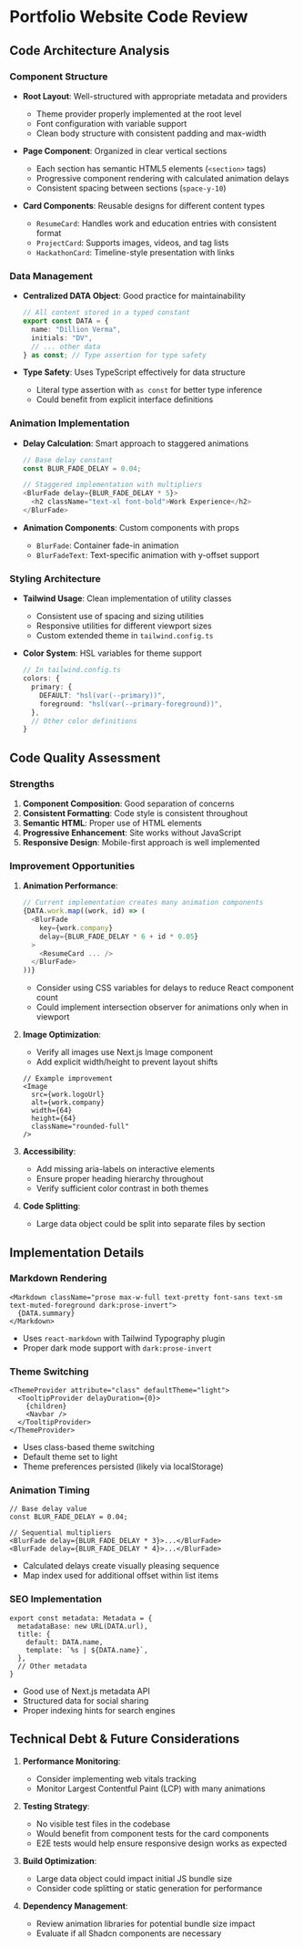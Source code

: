 # Portfolio Website Code Review

## Code Architecture Analysis

### Component Structure
- **Root Layout**: Well-structured with appropriate metadata and providers
  - Theme provider properly implemented at the root level
  - Font configuration with variable support
  - Clean body structure with consistent padding and max-width

- **Page Component**: Organized in clear vertical sections
  - Each section has semantic HTML5 elements (`<section>` tags)
  - Progressive component rendering with calculated animation delays
  - Consistent spacing between sections (`space-y-10`)

- **Card Components**: Reusable designs for different content types
  - `ResumeCard`: Handles work and education entries with consistent format
  - `ProjectCard`: Supports images, videos, and tag lists
  - `HackathonCard`: Timeline-style presentation with links

### Data Management
- **Centralized DATA Object**: Good practice for maintainability
  ```typescript
  // All content stored in a typed constant
  export const DATA = {
    name: "Dillion Verma",
    initials: "DV",
    // ... other data
  } as const; // Type assertion for type safety
  ```

- **Type Safety**: Uses TypeScript effectively for data structure
  - Literal type assertion with `as const` for better type inference
  - Could benefit from explicit interface definitions

### Animation Implementation
- **Delay Calculation**: Smart approach to staggered animations
  ```typescript
  // Base delay constant
  const BLUR_FADE_DELAY = 0.04;
  
  // Staggered implementation with multipliers
  <BlurFade delay={BLUR_FADE_DELAY * 5}>
    <h2 className="text-xl font-bold">Work Experience</h2>
  </BlurFade>
  ```

- **Animation Components**: Custom components with props
  - `BlurFade`: Container fade-in animation
  - `BlurFadeText`: Text-specific animation with y-offset support

### Styling Architecture
- **Tailwind Usage**: Clean implementation of utility classes
  - Consistent use of spacing and sizing utilities
  - Responsive utilities for different viewport sizes
  - Custom extended theme in `tailwind.config.ts`

- **Color System**: HSL variables for theme support
  ```typescript
  // In tailwind.config.ts
  colors: {
    primary: {
      DEFAULT: "hsl(var(--primary))",
      foreground: "hsl(var(--primary-foreground))",
    },
    // Other color definitions
  }
  ```

## Code Quality Assessment

### Strengths
1. **Component Composition**: Good separation of concerns
2. **Consistent Formatting**: Code style is consistent throughout
3. **Semantic HTML**: Proper use of HTML elements
4. **Progressive Enhancement**: Site works without JavaScript
5. **Responsive Design**: Mobile-first approach is well implemented

### Improvement Opportunities
1. **Animation Performance**:
   ```typescript
   // Current implementation creates many animation components
   {DATA.work.map((work, id) => (
     <BlurFade
       key={work.company}
       delay={BLUR_FADE_DELAY * 6 + id * 0.05}
     >
       <ResumeCard ... />
     </BlurFade>
   ))}
   ```
   - Consider using CSS variables for delays to reduce React component count
   - Could implement intersection observer for animations only when in viewport

2. **Image Optimization**:
   - Verify all images use Next.js Image component
   - Add explicit width/height to prevent layout shifts
   ```tsx
   // Example improvement
   <Image 
     src={work.logoUrl} 
     alt={work.company} 
     width={64} 
     height={64} 
     className="rounded-full"
   />
   ```

3. **Accessibility**:
   - Add missing aria-labels on interactive elements
   - Ensure proper heading hierarchy throughout
   - Verify sufficient color contrast in both themes

4. **Code Splitting**:
   - Large data object could be split into separate files by section

## Implementation Details

### Markdown Rendering
```tsx
<Markdown className="prose max-w-full text-pretty font-sans text-sm text-muted-foreground dark:prose-invert">
  {DATA.summary}
</Markdown>
```
- Uses `react-markdown` with Tailwind Typography plugin
- Proper dark mode support with `dark:prose-invert`

### Theme Switching
```tsx
<ThemeProvider attribute="class" defaultTheme="light">
  <TooltipProvider delayDuration={0}>
    {children}
    <Navbar />
  </TooltipProvider>
</ThemeProvider>
```
- Uses class-based theme switching
- Default theme set to light
- Theme preferences persisted (likely via localStorage)

### Animation Timing
```tsx
// Base delay value
const BLUR_FADE_DELAY = 0.04;

// Sequential multipliers
<BlurFade delay={BLUR_FADE_DELAY * 3}>...</BlurFade>
<BlurFade delay={BLUR_FADE_DELAY * 4}>...</BlurFade>
```
- Calculated delays create visually pleasing sequence
- Map index used for additional offset within list items

### SEO Implementation
```tsx
export const metadata: Metadata = {
  metadataBase: new URL(DATA.url),
  title: {
    default: DATA.name,
    template: `%s | ${DATA.name}`,
  },
  // Other metadata
}
```
- Good use of Next.js metadata API
- Structured data for social sharing
- Proper indexing hints for search engines

## Technical Debt & Future Considerations

1. **Performance Monitoring**:
   - Consider implementing web vitals tracking
   - Monitor Largest Contentful Paint (LCP) with many animations

2. **Testing Strategy**:
   - No visible test files in the codebase
   - Would benefit from component tests for the card components
   - E2E tests would help ensure responsive design works as expected

3. **Build Optimization**:
   - Large data object could impact initial JS bundle size
   - Consider code splitting or static generation for performance

4. **Dependency Management**:
   - Review animation libraries for potential bundle size impact
   - Evaluate if all Shadcn components are necessary 